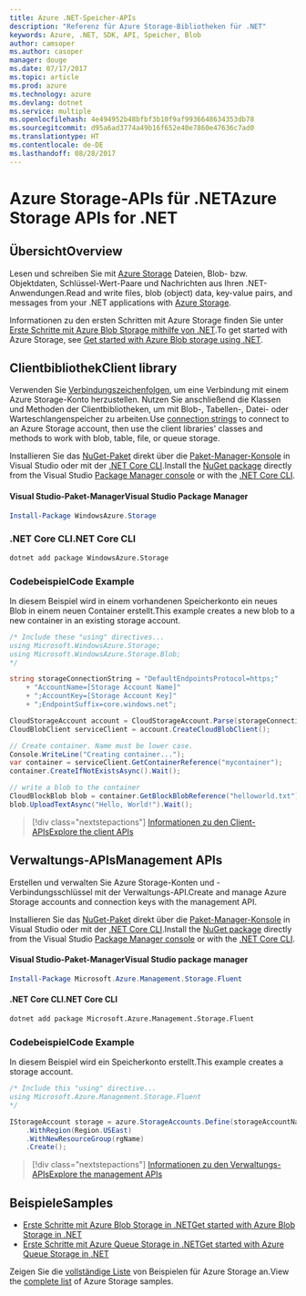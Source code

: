```yaml
---
title: Azure .NET-Speicher-APIs
description: "Referenz für Azure Storage-Bibliotheken für .NET"
keywords: Azure, .NET, SDK, API, Speicher, Blob
author: camsoper
ms.author: casoper
manager: douge
ms.date: 07/17/2017
ms.topic: article
ms.prod: azure
ms.technology: azure
ms.devlang: dotnet
ms.service: multiple
ms.openlocfilehash: 4e494952b48bfbf3b10f9af9936648634353db78
ms.sourcegitcommit: d95a6ad3774a49b16f652e40e7860e47636c7ad0
ms.translationtype: HT
ms.contentlocale: de-DE
ms.lasthandoff: 08/28/2017
---
```

# <a name="azure-storage-apis-for-net"></a><span data-ttu-id="04e5f-104">Azure Storage-APIs für .NET</span><span class="sxs-lookup"><span data-stu-id="04e5f-104">Azure Storage APIs for .NET</span></span>

## <a name="overview"></a><span data-ttu-id="04e5f-105">Übersicht</span><span class="sxs-lookup"><span data-stu-id="04e5f-105">Overview</span></span>

<span data-ttu-id="04e5f-106">Lesen und schreiben Sie mit [Azure Storage](https://review.docs.microsoft.com/en-us/azure/storage/storage-introduction) Dateien, Blob- bzw. Objektdaten, Schlüssel-Wert-Paare und Nachrichten aus Ihren .NET-Anwendungen.</span><span class="sxs-lookup"><span data-stu-id="04e5f-106">Read and write files, blob (object) data, key-value pairs, and messages from your .NET applications with [Azure Storage](https://review.docs.microsoft.com/en-us/azure/storage/storage-introduction).</span></span>

<span data-ttu-id="04e5f-107">Informationen zu den ersten Schritten mit Azure Storage finden Sie unter [Erste Schritte mit Azure Blob Storage mithilfe von .NET](/azure/storage/storage-dotnet-how-to-use-blobs).</span><span class="sxs-lookup"><span data-stu-id="04e5f-107">To get started with Azure Storage, see [Get started with Azure Blob storage using .NET](/azure/storage/storage-dotnet-how-to-use-blobs).</span></span>

## <a name="client-library"></a><span data-ttu-id="04e5f-108">Clientbibliothek</span><span class="sxs-lookup"><span data-stu-id="04e5f-108">Client library</span></span>

<span data-ttu-id="04e5f-109">Verwenden Sie [Verbindungszeichenfolgen](/azure/storage/storage-create-storage-account#manage-your-storage-account), um eine Verbindung mit einem Azure Storage-Konto herzustellen. Nutzen Sie anschließend die Klassen und Methoden der Clientbibliotheken, um mit Blob-, Tabellen-, Datei- oder Warteschlangenspeicher zu arbeiten.</span><span class="sxs-lookup"><span data-stu-id="04e5f-109">Use [connection strings](/azure/storage/storage-create-storage-account#manage-your-storage-account) to connect to an Azure Storage account, then use the client libraries' classes and methods to work with blob, table, file, or queue storage.</span></span>

<span data-ttu-id="04e5f-110">Installieren Sie das [NuGet-Paket](https://www.nuget.org/packages/WindowsAzure.Storage) direkt über die [Paket-Manager-Konsole][PackageManager] in Visual Studio oder mit der [.NET Core CLI][DotNetCLI].</span><span class="sxs-lookup"><span data-stu-id="04e5f-110">Install the [NuGet package](https://www.nuget.org/packages/WindowsAzure.Storage) directly from the Visual Studio [Package Manager console][PackageManager] or with the [.NET Core CLI][DotNetCLI].</span></span>

#### <a name="visual-studio-package-manager"></a><span data-ttu-id="04e5f-111">Visual Studio-Paket-Manager</span><span class="sxs-lookup"><span data-stu-id="04e5f-111">Visual Studio Package Manager</span></span>

```powershell
Install-Package WindowsAzure.Storage
```

### <a name="net-core-cli"></a><span data-ttu-id="04e5f-112">.NET Core CLI</span><span class="sxs-lookup"><span data-stu-id="04e5f-112">.NET Core CLI</span></span>

```bash
dotnet add package WindowsAzure.Storage
```

### <a name="code-example"></a><span data-ttu-id="04e5f-113">Codebeispiel</span><span class="sxs-lookup"><span data-stu-id="04e5f-113">Code Example</span></span>

<span data-ttu-id="04e5f-114">In diesem Beispiel wird in einem vorhandenen Speicherkonto ein neues Blob in einem neuen Container erstellt.</span><span class="sxs-lookup"><span data-stu-id="04e5f-114">This example creates a new blob to a new container in an existing storage account.</span></span>

```csharp
/* Include these "using" directives...
using Microsoft.WindowsAzure.Storage;
using Microsoft.WindowsAzure.Storage.Blob;
*/

string storageConnectionString = "DefaultEndpointsProtocol=https;"
    + "AccountName=[Storage Account Name]"
    + ";AccountKey=[Storage Account Key]"
    + ";EndpointSuffix=core.windows.net";

CloudStorageAccount account = CloudStorageAccount.Parse(storageConnectionString);
CloudBlobClient serviceClient = account.CreateCloudBlobClient();

// Create container. Name must be lower case.
Console.WriteLine("Creating container...");
var container = serviceClient.GetContainerReference("mycontainer");
container.CreateIfNotExistsAsync().Wait();

// write a blob to the container
CloudBlockBlob blob = container.GetBlockBlobReference("helloworld.txt");
blob.UploadTextAsync("Hello, World!").Wait();
```

> [!div class="nextstepactions"]
> [<span data-ttu-id="04e5f-115">Informationen zu den Client-APIs</span><span class="sxs-lookup"><span data-stu-id="04e5f-115">Explore the client APIs</span></span>](/dotnet/api/overview/azure/storage/client)

## <a name="management-apis"></a><span data-ttu-id="04e5f-116">Verwaltungs-APIs</span><span class="sxs-lookup"><span data-stu-id="04e5f-116">Management APIs</span></span>

<span data-ttu-id="04e5f-117">Erstellen und verwalten Sie Azure Storage-Konten und -Verbindungsschlüssel mit der Verwaltungs-API.</span><span class="sxs-lookup"><span data-stu-id="04e5f-117">Create and manage Azure Storage accounts and connection keys with the management API.</span></span>

<span data-ttu-id="04e5f-118">Installieren Sie das [NuGet-Paket](https://www.nuget.org/packages/Microsoft.Azure.Management.Storage.Fluent) direkt über die [Paket-Manager-Konsole][PackageManager] in Visual Studio oder mit der [.NET Core CLI][DotNetCLI].</span><span class="sxs-lookup"><span data-stu-id="04e5f-118">Install the [NuGet package](https://www.nuget.org/packages/Microsoft.Azure.Management.Storage.Fluent) directly from the Visual Studio [Package Manager console][PackageManager] or with the [.NET Core CLI][DotNetCLI].</span></span>

#### <a name="visual-studio-package-manager"></a><span data-ttu-id="04e5f-119">Visual Studio-Paket-Manager</span><span class="sxs-lookup"><span data-stu-id="04e5f-119">Visual Studio package manager</span></span>

```powershell
Install-Package Microsoft.Azure.Management.Storage.Fluent
```

#### <a name="net-core-cli"></a><span data-ttu-id="04e5f-120">.NET Core CLI</span><span class="sxs-lookup"><span data-stu-id="04e5f-120">.NET Core CLI</span></span>

````bash
dotnet add package Microsoft.Azure.Management.Storage.Fluent
````

### <a name="code-example"></a><span data-ttu-id="04e5f-121">Codebeispiel</span><span class="sxs-lookup"><span data-stu-id="04e5f-121">Code Example</span></span>

<span data-ttu-id="04e5f-122">In diesem Beispiel wird ein Speicherkonto erstellt.</span><span class="sxs-lookup"><span data-stu-id="04e5f-122">This example creates a storage account.</span></span>

```csharp
/* Include this "using" directive...
using Microsoft.Azure.Management.Storage.Fluent
*/

IStorageAccount storage = azure.StorageAccounts.Define(storageAccountName)
    .WithRegion(Region.USEast)
    .WithNewResourceGroup(rgName)
    .Create();
```

> [!div class="nextstepactions"]
> [<span data-ttu-id="04e5f-123">Informationen zu den Verwaltungs-APIs</span><span class="sxs-lookup"><span data-stu-id="04e5f-123">Explore the management APIs</span></span>](/dotnet/api/overview/azure/storage/management)

## <a name="samples"></a><span data-ttu-id="04e5f-124">Beispiele</span><span class="sxs-lookup"><span data-stu-id="04e5f-124">Samples</span></span>

* [<span data-ttu-id="04e5f-125">Erste Schritte mit Azure Blob Storage in .NET</span><span class="sxs-lookup"><span data-stu-id="04e5f-125">Get started with Azure Blob Storage in .NET</span></span>](https://azure.microsoft.com/resources/samples/storage-blob-dotnet-getting-started/) 
* [<span data-ttu-id="04e5f-126">Erste Schritte mit Azure Queue Storage in .NET</span><span class="sxs-lookup"><span data-stu-id="04e5f-126">Get started with Azure Queue Storage in .NET</span></span>](https://azure.microsoft.com/resources/samples/storage-queue-dotnet-getting-started/)

<span data-ttu-id="04e5f-127">Zeigen Sie die [vollständige Liste](https://azure.microsoft.com/resources/samples/?platform=dotnet&term=storage) von Beispielen für Azure Storage an.</span><span class="sxs-lookup"><span data-stu-id="04e5f-127">View the [complete list](https://azure.microsoft.com/resources/samples/?platform=dotnet&term=storage) of Azure Storage samples.</span></span>

[PackageManager]: https://docs.microsoft.com/nuget/tools/package-manager-console
[DotNetCLI]: https://docs.microsoft.com/en-us/dotnet/core/tools/dotnet-add-package